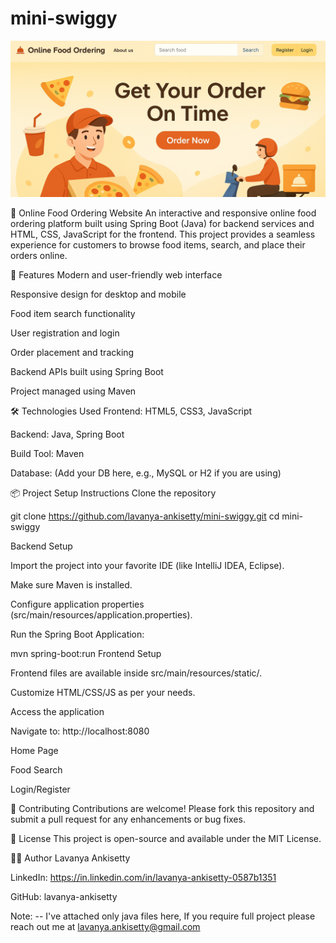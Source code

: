 # mini-swiggy
![Home Page](mini-swiggy-home.png)

🍕 Online Food Ordering Website
An interactive and responsive online food ordering platform built using Spring Boot (Java) for backend services and HTML, CSS, JavaScript for the frontend. This project provides a seamless experience for customers to browse food items, search, and place their orders online.

🚀 Features
Modern and user-friendly web interface

Responsive design for desktop and mobile

Food item search functionality

User registration and login

Order placement and tracking

Backend APIs built using Spring Boot

Project managed using Maven

🛠 Technologies Used
Frontend: HTML5, CSS3, JavaScript

Backend: Java, Spring Boot

Build Tool: Maven

Database: (Add your DB here, e.g., MySQL or H2 if you are using)

📦 Project Setup Instructions
Clone the repository



git clone https://github.com/lavanya-ankisetty/mini-swiggy.git
cd mini-swiggy

Backend Setup

Import the project into your favorite IDE (like IntelliJ IDEA, Eclipse).

Make sure Maven is installed.

Configure application properties (src/main/resources/application.properties).

Run the Spring Boot Application:


mvn spring-boot:run
Frontend Setup

Frontend files are available inside src/main/resources/static/.

Customize HTML/CSS/JS as per your needs.

Access the application

Navigate to: http://localhost:8080

Home Page

Food Search

Login/Register

🤝 Contributing
Contributions are welcome!
Please fork this repository and submit a pull request for any enhancements or bug fixes.

📄 License
This project is open-source and available under the MIT License.

🙋‍♂️ Author
Lavanya Ankisetty

LinkedIn: https://in.linkedin.com/in/lavanya-ankisetty-0587b1351

GitHub: lavanya-ankisetty

Note: -- I've attached only java files here,
If you require full project please reach out me at lavanya.ankisetty@gmail.com
